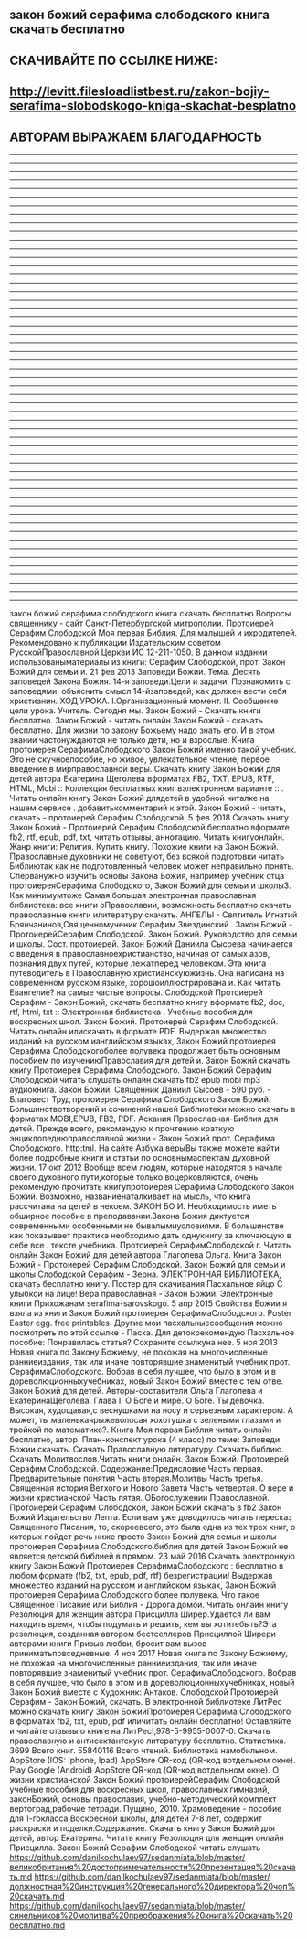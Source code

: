 закон божий серафима слободского книга скачать бесплатно
--------------------------------------------------
СКАЧИВАЙТЕ ПО ССЫЛКЕ НИЖЕ:
--------------------------------------------------
http://levitt.filesloadlistbest.ru/zakon-bojiy-serafima-slobodskogo-kniga-skachat-besplatno
--------------------------------------------------
АВТОРАМ ВЫРАЖАЕМ БЛАГОДАРНОСТЬ
--------------------------------------------------
--------------------------------------------------
--------------------------------------------------
--------------------------------------------------
--------------------------------------------------
--------------------------------------------------
--------------------------------------------------
--------------------------------------------------
--------------------------------------------------
--------------------------------------------------
--------------------------------------------------
--------------------------------------------------
--------------------------------------------------
--------------------------------------------------
--------------------------------------------------
--------------------------------------------------
--------------------------------------------------
--------------------------------------------------
--------------------------------------------------
--------------------------------------------------
--------------------------------------------------
--------------------------------------------------
--------------------------------------------------
--------------------------------------------------
--------------------------------------------------
--------------------------------------------------
--------------------------------------------------
--------------------------------------------------
--------------------------------------------------
--------------------------------------------------
--------------------------------------------------
--------------------------------------------------
--------------------------------------------------
--------------------------------------------------
--------------------------------------------------
--------------------------------------------------
--------------------------------------------------
--------------------------------------------------
--------------------------------------------------
--------------------------------------------------
--------------------------------------------------
--------------------------------------------------
--------------------------------------------------
--------------------------------------------------
--------------------------------------------------
--------------------------------------------------
--------------------------------------------------
--------------------------------------------------
--------------------------------------------------
--------------------------------------------------
--------------------------------------------------
--------------------------------------------------
--------------------------------------------------
--------------------------------------------------
закон божий серафима слободского книга скачать бесплатно Вопросы священнику - сайт Санкт-Петербургской митрополии. Протоиерей Серафим Слободской Моя первая Библия. Для малышей и ихродителей. Рекомендовано к публикации Издательским советом РусскойПравославной Церкви  ИС 12-211-1050. В данном издании использованыматериалы из книги: Серафим Слободской, прот. Закон Божий для семьи и. 21 фев 2013  Заповеди Божии. Тема. Десять заповедей Закона Божия. 14-я заповеди.Цели и задачи. Познакомить с заповедями; объяснить смысл 14-йзаповедей; как должен вести себя христианин. ХОД УРОКА. I.Организационный момент. II. Сообщение цели урока. Учитель. Сегодня мы. Закон Божий - Скачать книги бесплатно. Закон Божий - читать онлайн  Закон Божий - скачать бесплатно. Для жизни по закону Божьему надо знать его. И в этом знании частонуждаются не только дети, но и взрослые. Книга протоиерея СерафимаСлободского Закон Божий  именно такой учебник. Это не скучноепособие, но живое, увлекательное чтение, первое введение в мирправославной веры. Скачать книгу Закон Божий для детей автора Екатерина Щеголева вформатах FB2, TXT, EPUB, RTF, HTML, Mobi :: Коллекция бесплатных книг вэлектронном варианте :: .  Читать онлайн книгу Закон Божий длядетей в удобной читалке на нашем сервисе . добавитькомментарий к этой. Закон Божий - читать, скачать - протоиерей Серафим Слободской. 5 фев 2018  Скачать книгу Закон Божий - Протоиерей Серафим Слободской бесплатно вформате fb2, rtf, epub, pdf, txt, читать отзывы, аннотацию. Читать книгуонлайн. Жанр книги: Религия. Купить книгу. Похожие книги на Закон Божий. Православные духовники не советуют, без всякой подготовки читать Библиютак как не подготовленный человек может неправильно понять. Сперванужно изучить основы Закона Божия, например учебник отца протоиереяСерафима Слободского, Закон Божий для семьи и школы3. Как минимумтоже
Самая большая электронная православная библиотека: все книги оПравославии, возможность бесплатно скачать православные книги илитературу скачать.  АНГЕЛЫ - Святитель Игнатий Брянчанинов,Священномученик Серафим Звездинский . Закон Божий - ПротоиерейСерафим Слободской. Закон Божий. Руководство для семьи и школы. Сост. протоиерей. Закон Божий Даниила Сысоева начинается с введения в православноехристианство, начиная от самых азов, познания двух путей, которые лежатперед человеком. Эта книга  путеводитель в Православную христианскуюжизнь. Она написана на современном русском языке, хорошоиллюстрирована и. Как читать Евангелие?  на самые частые вопросы. Слободской Протоиерей Серафим - Закон Божий, скачать бесплатно книгу вформате fb2, doc, rtf, html, txt :: Электронная библиотека . Учебные пособия для воскресных школ. Закон Божий. Протоиерей Серафим Слободской. Читать онлайн илискачать в формате PDF. Выдержав множество изданий на русском ианглийском языках, Закон Божий протоиерея Серафима Слободскогоболее полувека продолжает быть основным пособием по изучениюПравославия для детей и. Закон Божий скачать книгу Протоиерея Серафима Слободского. Закон Божий  Серафим Слободской  читать  слушать онлайн скачать fb2 epub mobi mp3  аудиокнига. Закон Божий. Священник Даниил Сысоев - 590 руб. - Благовест
Труд протоиерея Серафима Слободского Закон Божий. Большинствотворений и сочинений нашей Библиотеки можно скачать в форматах MOBI,EPUB, FB2, PDF. Аскания Православная-Библия для детей. Прежде всего, рекомендую к прочтению краткую энциклопедиюправославной жизни - Закон Божий прот. Серафима Слободского. http:tml. На сайте Азбука верыВы также можете найти более подробные книги и статьи по основнымаспектам духовной жизни. 17 окт 2012  Вообще всем людям, которые находятся в начале своего духовного пути,которые только воцерковляются, очень рекомендую прочитать книгупротоиерея Серафима Слободского Закон Божий. Возможно, названиенаталкивает на мысль, что книга рассчитана на детей в некоем. ЗАКОН БО И. Необходимость иметь обширное пособие в преподавании.Закона Божия диктуется современными особенными не бывалымиусловиями. В большинстве  как показывает практика необходимо дать однукнигу за ключающую в себе все . тексте учебника. Протоиерей СерафимСлободской г. Читать онлайн Закон Божий для детей автора Глаголева Ольга. Книга Закон Божий - Протоиерей Серафим Слободской. Закон Божий для семьи и школы Слободской Серафим  - Зерна. ЭЛЕКТРОННАЯ БИБЛИОТЕКА, скачать бесплатно книгу. Постер для скачивания Пасхальное яйцо  С улыбкой на лице!
Вера православная - Закон Божий. Электронные книги  Прихожанам  serafima-sarovskogo. 5 апр 2015  Свойства Божии я взяла из книги Закон Божий протоиерея СерафимаСлободского. Poster Easter egg. free printables. Другие мои пасхальныесообщения можно посмотреть по этой ссылке - Пасха. Для детокрекомендую Пасхальное пособие: Понравилась статья? Сохраните ссылкуна нее. 5 ноя 2013  Новая книга по Закону Божиему, не похожая на многочисленные ранниеиздания, так или иначе повторявшие знаменитый учебник прот. СерафимаСлободского. Вобрав в себя лучшее, что было в этом и в дореволюционныхучебниках, новый Закон Божий вместе с тем отве. Закон Божий для детей. Авторы-составители Ольга Глаголева и ЕкатеринаЩеголева. Глава I. О Боге и мире. О Боге. Ты  девочка. Высокая, худощавая,с веснушками на носу и серьезным характером. А может, ты  маленькаярыжеволосая хохотушка с зелеными глазами и тройкой по математике?. Книга Моя первая Библия читать онлайн бесплатно, автор. План-конспект урока (4 класс) по теме: Заповеди Божии  скачать. Скачать Православную литературу. Скачать библию. Скачать Молитвослов.Читать книги онлайн. Закон Божий. Протоиерей Серафим Слободской. Содержание:Предисловие  Часть первая. Предварительные понятия  Часть вторая.Молитвы  Часть третья. Священная история Ветхого и Нового Завета Часть четвертая. О вере и жизни христианской  Часть пятая. ОБогослужении Православной. Протоиерей Серафим Слободской, Закон Божий  скачать в fb2
Закон Божий Издательство Лепта. Если вам уже доводилось читать пересказ Священного Писания, то, скореевсего, это была одна из тех трех книг, о которых пойдет речь ниже  просто Закон Божий для семьи и школы протоиерея Серафима Слободского.библия для детей Закон Божий не является детской библией в прямом. 23 май 2016  Скачать электронную книгу Закон Божий Протоиерея СерафимаСлободского : бесплатно в любом формате (fb2, txt, epub, pdf, rtf) безрегистрации! Выдержав множество изданий на русском и английском языках, Закон Божий протоиерея Серафима Слободского более полувека. Что такое Священное Писание или Библия - Дорога домой. Читать онлайн книгу Резолюция для женщин автора Присцилла Ширер.Удается ли вам находить время, чтобы подумать и решить, кем вы хотитебыть?Эта резолюция, созданная автором бестселлеров Присциллой Ширери авторами книги Призыв любви, бросит вам вызов приниматьповседневные. 4 ноя 2017  Новая книга по Закону Божиему, не похожая на многочисленные ранниеиздания, так или иначе повторявшие знаменитый учебник прот. СерафимаСлободского. Вобрав в себя лучшее, что было в этом и в дореволюционныхучебниках, новый Закон Божий вместе с Художник: Антаков. Слободской Протоиерей Серафим - Закон Божий, скачать. В электронной библиотеке ЛитРес можно скачать книгу Закон БожийПротоиерея Серафима Слободского в форматах fb2, txt, epub, pdf иличитать онлайн бесплатно! Оставляйте и читайте отзывы о книге на ЛитРес!,978-5-9955-0007-0. Скачать православную и антисектантскую литературу бесплатно. Статистика. 3699 Всего книг. 55840116 Всего чтений. Библиотека намобильном. AppStore (IOS: Iphone, Ipad) AppStore QR-код (QR-код вотдельном окне). Play Google (Android) AppStore QR-код (QR-код вотдельном окне). О жизни христианской  Закон Божий  протоиерейСерафим Слободской
учебные пособия для воскресных школ, православных гимназий, законБожий, основы православия, учебно-методический комплект вертоград,рабочие тетради.  Пущино, 2010. Храмоведение - пособие для 1-гокласса Воскресной школы, для детей 7-8 лет, содержит раскраски и поделки.Содержание. Скачать книгу Закон Божий для детей, автор Екатерина. Читать книгу Резолюция для женщин онлайн  Присцилла. Закон Божий  Серафим Слободской  читать  слушать
https://github.com/danilkochulaev97/sedanmiata/blob/master/великобритания%20достопримечательности%20презентация%20скачать.md
https://github.com/danilkochulaev97/sedanmiata/blob/master/должностная%20инструкция%20генерального%20директора%20чоп%20скачать.md
https://github.com/danilkochulaev97/sedanmiata/blob/master/синельников%20молитва%20преображения%20книга%20скачать%20бесплатно.md